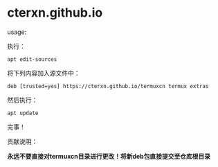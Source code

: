 # cterxn.github.io

usage:

执行：

`
apt edit-sources
`

将下列内容加入源文件中：

`
deb [trusted=yes] https://cterxn.github.io/termuxcn termux extras
`

然后执行：

`
apt update
`

完事！

贡献说明：

**永远不要直接对termuxcn目录进行更改！将新deb包直接提交至仓库根目录**
